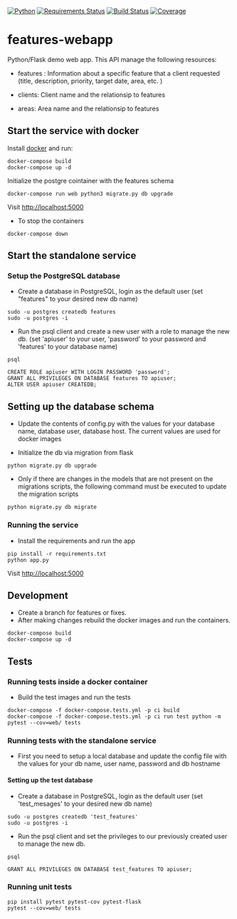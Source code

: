 [![Python](https://img.shields.io/badge/python-3.5-blue.svg)]()
[![Requirements Status](https://requires.io/github/netor27/features-webapp/requirements.svg?branch=master)](https://requires.io/github/netor27/features-webapp/requirements/?branch=master)
[![Build Status](https://travis-ci.org/netor27/features-webapp.svg?branch=master)](https://travis-ci.org/netor27/features-webapp)
[![Coverage](https://codecov.io/gh/netor27/features-webapp/branch/master/graph/badge.svg)](https://codecov.io/gh/netor27/features-webapp)


# features-webapp
Python/Flask demo web app. This API manage the following resources:

* features : Information about a specific feature that a client requested (title, description, priority, target date, area, etc. )

* clients: Client name and the relationsip to features

* areas: Area name and the relationsip to features


## Start the service with docker

Install [docker](https://docs.docker.com/engine/installation/) and run:

```shell
docker-compose build
docker-compose up -d
```

Initialize the postgre cointainer with the features schema
```shell
docker-compose run web python3 migrate.py db upgrade
```


Visit [http://localhost:5000](http://localhost:5000)

* To stop the containers

```shell
docker-compose down
```

## Start the standalone service

### Setup the PostgreSQL database

* Create a database in PostgreSQL, login as the default user (set "features" to your desired new db name)
```shell
sudo -u postgres createdb features
sudo -u postgres -i
```
* Run the psql client and create a new user with a role to manage the new db. (set 'apiuser' to your user, 'password' to your password and 'features' to your database name)

```shell
psql

CREATE ROLE apiuser WITH LOGIN PASSWORD 'password';
GRANT ALL PRIVILEGES ON DATABASE features TO apiuser; 
ALTER USER apiuser CREATEDB;
```

## Setting up the database schema

* Update the contents of config.py with the values for your database name, database user, database host. The current values are used for docker images

* Initialize the db via migration from flask

```shell
python migrate.py db upgrade
```

* Only if there are changes in the models that are not present on the migrations scripts, the following command must be executed to update the migration scripts

```shell
python migrate.py db migrate
```


### Running the service
* Install the requirements and run the app

```shell
pip install -r requirements.txt
python app.py
```
Visit [http://localhost:5000](http://localhost:5000)

## Development

* Create a branch for features or fixes.
* After making changes rebuild the docker images and run the containers.

```shell
docker-compose build
docker-compose up -d
```

## Tests

### Running tests inside a docker container

* Build the test images and run the tests

```shell
docker-compose -f docker-compose.tests.yml -p ci build
docker-compose -f docker-compose.tests.yml -p ci run test python -m pytest --cov=web/ tests
```

### Running tests with the standalone service

* First you need to setup a local database and update the config file with the values for your db name, user name, password and db hostname

#### Setting up the test database

* Create a database in PostgreSQL, login as the default user (set 'test_mesages' to your desired new db name)

```shell
sudo -u postgres createdb 'test_features'
sudo -u postgres -i
```

* Run the psql client and set the privileges to our previously created user to manage the new db. 

```shell
psql

GRANT ALL PRIVILEGES ON DATABASE test_features TO apiuser;
```

### Running unit tests

```shell
pip install pytest pytest-cov pytest-flask
pytest --cov=web/ tests
```
